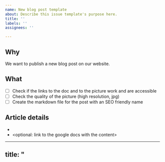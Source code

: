 ```yaml
---
name: New blog post template
about: Describe this issue template's purpose here.
title: ''
labels: ''
assignees: ''

---
```


## Why

We want to publish a new blog post on our website.

## What
- [ ] Check if the links to the doc and to the picture work and are accessible
- [ ] Check the quality of the picture (high resolution, jpg) 
- [ ] Create the markdown file for the post with an SEO friendly name

## Article details

- <link to the splash image for the blog post>
- <optional: link to the google docs with the content>

---
title: "<title of the post here>"
description: "<short description that appear in the cards in Insights>"
---

# <Title of the blog post >

<paragraph> 

## <sub title> 

<paragraph>
